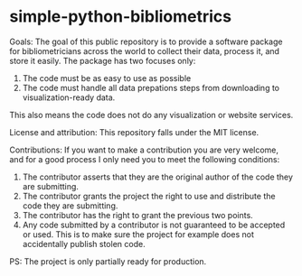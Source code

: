 # simple-python-bibliometrics

Goals:
The goal of this public repository is to provide a software package for bibliometricians across the world to collect their data, process it, and store it easily. The package has two focuses only:
1. The code must be as easy to use as possible
2. The code must handle all data prepations steps from downloading to visualization-ready data.

This also means the code does not do any visualization or website services.


License and attribution:
This repository falls under the MIT license.

Contributions:
If you want to make a contribution you are very welcome, and for a good process I only need you to meet the following conditions:
1. The contributor asserts that they are the original author of the code they are submitting.
2. The contributor grants the project the right to use and distribute the code they are submitting.
3. The contributor has the right to grant the previous two points.
4. Any code submitted by a contributor is not guaranteed to be accepted or used.
This is to make sure the project for example does not accidentally publish stolen code.

PS: The project is only partially ready for production.


